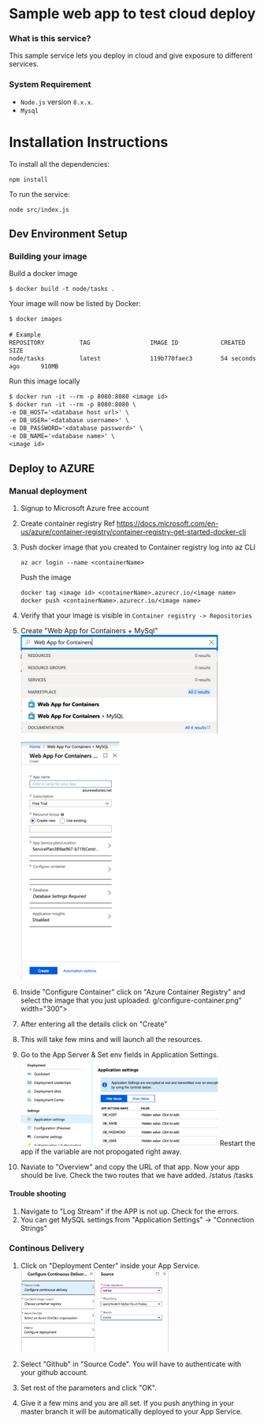 # Sample web app to test cloud deploy

### What is this service?
This sample service lets you deploy in cloud and give exposure to different services. 

### System Requirement

- `Node.js` version `8.x.x`.
- `Mysql`

# Installation Instructions

To install all the dependencies:

```
npm install
```

To run the service:

```
node src/index.js     
```


## Dev Environment Setup


### Building your image

Build a docker image
```
$ docker build -t node/tasks .
```

Your image will now be listed by Docker:
```
$ docker images

# Example
REPOSITORY          TAG                 IMAGE ID            CREATED             SIZE
node/tasks          latest              119b770faec3        54 seconds ago      910MB
```

Run this image locally
```
$ docker run -it --rm -p 8080:8080 <image id>
$ docker run -it --rm -p 8080:8080 \
-e DB_HOST='<database host url>' \
-e DB_USER='<database username>' \
-e DB_PASSWORD='<database password>' \
-e DB_NAME='<database name>' \
<image id>
```


## Deploy to AZURE

### Manual deployment
1. Signup to Microsoft Azure free account 
1. Create container registry
    Ref https://docs.microsoft.com/en-us/azure/container-registry/container-registry-get-started-docker-cli

1. Push docker image that you created to Container registry 
    log into az CLI 
    ```
    az acr login --name <containerName>
    ```

    Push the image
    ```
    docker tag <image id> <containerName>.azurecr.io/<image name>   
    docker push <containerName>.azurecr.io/<image name>  

    ```
1. Verify that your image is visible in `Container registry -> Repositories`

1. Create "Web App for Containers + MySql"
    <img alt="Create Web App" src="https://github.com/ajeetj/NodeJS-MySql-Cloud-Deploy/blob/master/src/img/search-web-app.png" width="400">

    <img alt="Create Web App" src="https://github.com/ajeetj/NodeJS-MySql-Cloud-Deploy/blob/master/src/img/create-web-app+mysql.png" width="200">
 
    
1. Inside "Configure Container" click on "Azure Container Registry" and select the image that you just uploaded.
    g/configure-container.png" width="300">

1. After entering all the details click on "Create"

1. This will take few mins and will launch all the resources. 

1. Go to the App Server & Set env fields in Application Settings. 
    <img alt="Setting env variables" src="https://github.com/ajeetj/NodeJS-MySql-Cloud-Deploy/blob/master/src/img/env-var.png" width="400">
    Restart the app if the variable are not propogated right away. 

1. Naviate to "Overview" and copy the URL of that app. Now your app should be live. 
    Check the two routes that we have added. 
    <URL>/status
    <URL>/tasks

#### Trouble shooting
1. Navigate to "Log Stream" if the APP is not up. Check for the errors.
1. You can get MySQL settings from "Application Settings" -> "Connection Strings" 


### Continous Delivery

1. Click on "Deployment Center" inside your App Service. 
    <img alt="Setting env variables" src="https://github.com/ajeetj/NodeJS-MySql-Cloud-Deploy/blob/master/src/img/configure-continuous-delivery.png" width="300">

1. Select "Github" in "Source Code". 
   You will have to authenticate with your github account.
    
1. Set rest of the parameters and click "OK".

1. Give it a few mins and you are all set. If you push anything in your master branch it will be automatically deployed to your App Service. 



